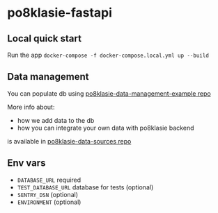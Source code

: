 # po8klasie-fastapi


## Local quick start

Run the app `docker-compose -f docker-compose.local.yml up --build`


## Data management

You can populate db using [po8klasie-data-management-example repo](https://github.com/po8klasie/po8klasie-data-management-example) 

More info about:
* how we add data to the db
* how you can integrate your own data with po8klasie backend

is available in [po8klasie-data-sources repo](https://github.com/po8klasie/po8klasie-data-sources) 


## Env vars

* `DATABASE_URL` required
* `TEST_DATABASE_URL` database for tests (optional)
* `SENTRY_DSN` (optional)
* `ENVIRONMENT` (optional)